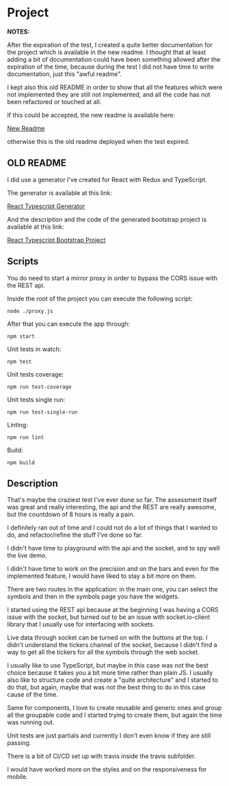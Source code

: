 # Project

**NOTES:**

After the expiration of the test, I created a quite better documentation for the project which is available in the new readme.
I thought that at least adding a bit of documentation could have been something allowed after the expiration of the time, because during the test I did not have time to write documentation, just this "awful readme".

I kept also this old README in order to show that all the features which were not implemented they are still not implemented, and all the code has
not been refactored or touched at all.

If this could be accepted, the new readme is available here:

[New Readme](./NEWREADME.md)

otherwise this is the old readme deployed when the test expired.

## OLD README

I did use a generator I've created for React with Redux and TypeScript.

The generator is available at this link:

[React Typescript Generator](https://github.com/quirimmo/react-qbootstrap-typescript-generator)

And the description and the code of the generated bootstrap project is available at this link:

[React Typescript Bootstrap Project](https://github.com/quirimmo/react-qbootstrap)

## Scripts

You do need to start a mirror proxy in order to bypass the CORS issue with the REST api.

Inside the root of the project you can execute the following script:

`node ./proxy.js`

After that you can execute the app through:

`npm start`

Unit tests in watch:

`npm test`

Unit tests coverage:

`npm run test-coverage`

Unit tests single run:

`npm run test-single-run`

Linting:

`npm run lint`

Build:

`npm build`

## Description

That's maybe the craziest test I've ever done so far. The assessment itself was great and really interesting, the api and the REST are really awesome, but the countdown of 8 hours is really a pain.

I definitely ran out of time and I could not do a lot of things that I wanted to do, and refactor/refine the stuff I've done so far.

I didn't have time to playground with the api and the socket, and to spy well the live demo.

I didn't have time to work on the precision and on the bars and even for the implemented feature, I would have liked to stay a bit more on them.

There are two routes in the application: in the main one, you can select the symbols and then in the symbols page you have the widgets.

I started using the REST api because at the beginning I was having a CORS issue with the socket, but turned out to be an issue with socket.io-client library that I usually use for interfacing with sockets.

Live data through socket can be turned on with the buttons at the top. I didn't understand the tickers channel of the socket, because I didn't find a way to get all the tickers for all the symbols through the web socket.

I usually like to use TypeScript, but maybe in this case was not the best choice because it takes you a bit more time rather than plain JS. I usually also like to structure code and create a "quite architecture" and I started to do that, but again, maybe that was not the best thing to do in this case cause of the time.

Same for components, I love to create reusable and generic ones and group all the groupable code and I started trying to create them, but again the time was running out.

Unit tests are just partials and currently I don't even know if they are still passing.

There is a bit of CI/CD set up with travis inside the travis subfolder.

I would have worked more on the styles and on the responsiveness for mobile.
